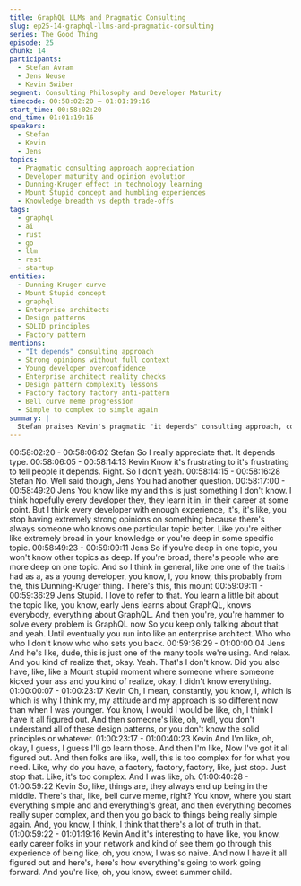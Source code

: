 ```yaml
---
title: GraphQL LLMs and Pragmatic Consulting
slug: ep25-14-graphql-llms-and-pragmatic-consulting
series: The Good Thing
episode: 25
chunk: 14
participants:
  - Stefan Avram
  - Jens Neuse
  - Kevin Swiber
segment: Consulting Philosophy and Developer Maturity
timecode: 00:58:02:20 – 01:01:19:16
start_time: 00:58:02:20
end_time: 01:01:19:16
speakers:
  - Stefan
  - Kevin
  - Jens
topics:
  - Pragmatic consulting approach appreciation
  - Developer maturity and opinion evolution
  - Dunning-Kruger effect in technology learning
  - Mount Stupid concept and humbling experiences
  - Knowledge breadth vs depth trade-offs
tags:
  - graphql
  - ai
  - rust
  - go
  - llm
  - rest
  - startup
entities:
  - Dunning-Kruger curve
  - Mount Stupid concept
  - graphql
  - Enterprise architects
  - Design patterns
  - SOLID principles
  - Factory pattern
mentions:
  - "It depends" consulting approach
  - Strong opinions without full context
  - Young developer overconfidence
  - Enterprise architect reality checks
  - Design pattern complexity lessons
  - Factory factory factory anti-pattern
  - Bell curve meme progression
  - Simple to complex to simple again
summary: |
  Stefan praises Kevin's pragmatic "it depends" consulting approach, contrasting it with consultants who have strong opinions without understanding full use cases. Jens reflects on developer maturity, explaining the Dunning-Kruger effect and "Mount Stupid" concept where early knowledge creates overconfidence. Kevin shares his own journey from thinking he had everything figured out to learning about design patterns, then being told he was over-engineering, illustrating the cycle from simple to complex back to simple solutions.
---
```


00:58:02:20 - 00:58:06:02
Stefan
So I really appreciate that. It depends type.
00:58:06:05 - 00:58:14:13
Kevin
Know it's frustrating to it's frustrating to tell people it depends. Right. So I don't yeah.
00:58:14:15 - 00:58:16:28
Stefan
No. Well said though, Jens You had another question.
00:58:17:00 - 00:58:49:20
Jens
You know like my and this is just something I don't know. I think hopefully every developer they,
they learn it in, in their career at some point. But I think every developer with enough
experience, it's, it's like, you stop having extremely strong opinions on something because
there's always someone who knows one particular topic better. Like you're either like extremely
broad in your knowledge or you're deep in some specific topic.
00:58:49:23 - 00:59:09:11
Jens
So if you're deep in one topic, you won't know other topics as deep. If you're broad, there's
people who are more deep on one topic. And so I think in general, like one one of the traits I
had as a, as a young developer, you know, I, you know, this probably from the, this
Dunning-Kruger thing. There's this, this mount
00:59:09:11 - 00:59:36:29
Jens
Stupid. I love to refer to that. You learn a little bit about the topic like, you know, early Jens
learns about GraphQL, knows everybody, everything about GraphQL. And then you're, you're
hammer to solve every problem is GraphQL now So you keep only talking about that and yeah.
Until eventually you run into like an enterprise architect. Who who who I don't know who who
sets you back.
00:59:36:29 - 01:00:00:04
Jens
And he's like, dude, this is just one of the many tools we're using. And relax. And you kind of
realize that, okay. Yeah. That's I don't know. Did you also have, like, like a Mount stupid moment
where someone where someone kicked your ass and you kind of realize, okay, I didn't know
everything.
01:00:00:07 - 01:00:23:17
Kevin
Oh, I mean, constantly, you know, I, which is which is why I think my, my attitude and my
approach is so different now than when I was younger. You know, I would I would be like, oh, I
think I have it all figured out. And then someone's like, oh, well, you don't understand all of these
design patterns, or you don't know the solid principles or whatever.
01:00:23:17 - 01:00:40:23
Kevin
And I'm like, oh, okay, I guess, I guess I'll go learn those. And then I'm like, Now I've got it all
figured out. And then folks are like, well, this is too complex for for what you need. Like, why do
you have, a factory, factory, factory, like, just stop. Just stop that. Like, it's too complex. And I
was like, oh.
01:00:40:28 - 01:00:59:22
Kevin
So, like, things are, they always end up being in the middle. There's that, like, bell curve meme,
right? You know, where you start everything simple and and everything's great, and then
everything becomes really super complex, and then you go back to things being really simple
again. And, you know, I think, I think that there's a lot of truth in that.
01:00:59:22 - 01:01:19:16
Kevin
And it's interesting to have like, you know, early career folks in your network and kind of see
them go through this experience of being like, oh, you know, I was so naive. And now I have it
all figured out and here's, here's how everything's going to work going forward. And you're like,
oh, you know, sweet summer child.